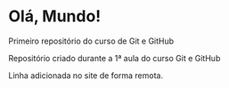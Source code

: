 # Olá, Mundo!
 Primeiro repositório do curso de Git e GitHub

 Repositório criado durante a 1ª aula do curso Git e GitHub

 Linha adicionada no site de forma remota.
